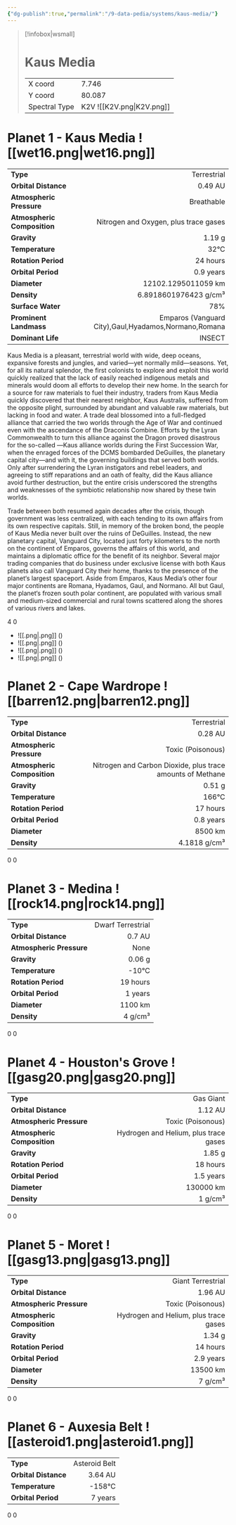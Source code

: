 ```yaml
---
{"dg-publish":true,"permalink":"/9-data-pedia/systems/kaus-media/"}
---
```


> [!infobox|wsmall]
> # Kaus Media
> | | |
> | - | - |
> | X coord | 7.746 |
> | Y coord| 80.087 |
> | Spectral Type | K2V ![[K2V.png\|K2V.png]] |

# Planet 1 - Kaus Media ![[wet16.png\|wet16.png]]
|                             |                           |
| --------------------------- | -------------------------:|
| **Type**                    |             Terrestrial |
| **Orbital Distance**        |   0.49 AU |
| **Atmospheric Pressure**    |       Breathable |
| **Atmospheric Composition** |      Nitrogen and Oxygen, plus trace gases |
| **Gravity**                 |        1.19 g |
| **Temperature**             |    32°C |
| **Rotation Period**         |  24 hours |
| **Orbital Period** | 0.9 years |
| **Diameter**                |      12102.1295011059 km | 
| **Density**                 |    6.8918601976423 g/cm³ |
| **Surface Water**           |           78% | 
| **Prominent Landmass**      |         Emparos (Vanguard City),Gaul,Hyadamos,Normano,Romana | 
| **Dominant Life**           |         INSECT |

Kaus Media is a pleasant, terrestrial world with wide, deep oceans, expansive forests and jungles, and varied—yet normally mild—seasons. Yet, for all its natural splendor, the first colonists to explore and exploit this world quickly realized that the lack of easily reached indigenous metals and minerals would doom all efforts to develop their new home. In the search for a source for raw materials to fuel their industry, traders from Kaus Media quickly discovered that their nearest neighbor, Kaus Australis, suffered from the opposite plight, surrounded by abundant and valuable raw materials, but lacking in food and water. A trade deal blossomed into a full-fledged alliance that carried the two worlds through the Age of War and continued even with the ascendance of the Draconis Combine. Efforts by the Lyran Commonwealth to turn this alliance against the Dragon proved disastrous for the so-called ―Kaus alliance worlds during the First Succession War, when the enraged forces of the DCMS bombarded DeGuilles, the planetary capital city—and with it, the governing buildings that served both worlds. Only after surrendering the Lyran instigators and rebel leaders, and agreeing to stiff reparations and an oath of fealty, did the Kaus alliance avoid further destruction, but the entire crisis underscored the strengths and weaknesses of the symbiotic relationship now shared by these twin worlds.

Trade between both resumed again decades after the crisis, though government was less centralized, with each tending to its own affairs from its own respective capitals. Still, in memory of the broken bond, the people of Kaus Media never built over the ruins of DeGuilles. Instead, the new planetary capital, Vanguard City, located just forty kilometers to the north on the continent of Emparos, governs the affairs of this world, and maintains a diplomatic office for the benefit of its neighbor. Several major trading companies that do business under exclusive license with both Kaus planets also call Vanguard City their home, thanks to the presence of the planet‘s largest spaceport. Aside from Emparos, Kaus Media‘s other four major continents are Romana, Hyadamos, Gaul, and Normano. All but Gaul, the planet‘s frozen south polar continent, are populated with various small and medium-sized commercial and rural towns scattered along the shores of various rivers and lakes.

4
0

- ![[.png\|.png]]  ()
- ![[.png\|.png]]  ()
- ![[.png\|.png]]  ()
- ![[.png\|.png]]  ()


# Planet 2 - Cape Wardrope ![[barren12.png\|barren12.png]]
|                             |                           |
| --------------------------- | -------------------------:|
| **Type**                    |             Terrestrial |
| **Orbital Distance**        |   0.28 AU |
| **Atmospheric Pressure**    |       Toxic (Poisonous) |
| **Atmospheric Composition** |      Nitrogen and Carbon Dioxide, plus trace amounts of Methane |
| **Gravity**                 |        0.51 g |
| **Temperature**             |    166°C |
| **Rotation Period**         |  17 hours |
| **Orbital Period** | 0.8 years |
| **Diameter**                |      8500 km | 
| **Density**                 |    4.1818 g/cm³ |



0
0



# Planet 3 - Medina ![[rock14.png\|rock14.png]]
|                             |                           |
| --------------------------- | -------------------------:|
| **Type**                    |             Dwarf Terrestrial |
| **Orbital Distance**        |   0.7 AU |
| **Atmospheric Pressure**    |       None |
| **Gravity**                 |        0.06 g |
| **Temperature**             |    -10°C |
| **Rotation Period**         |  19 hours |
| **Orbital Period** | 1 years |
| **Diameter**                |      1100 km | 
| **Density**                 |    4 g/cm³ |



0
0



# Planet 4 - Houston's Grove ![[gasg20.png\|gasg20.png]]
|                             |                           |
| --------------------------- | -------------------------:|
| **Type**                    |             Gas Giant |
| **Orbital Distance**        |   1.12 AU |
| **Atmospheric Pressure**    |       Toxic (Poisonous) |
| **Atmospheric Composition** |      Hydrogen and Helium, plus trace gases |
| **Gravity**                 |        1.85 g |
| **Rotation Period**         |  18 hours |
| **Orbital Period** | 1.5 years |
| **Diameter**                |      130000 km | 
| **Density**                 |    1 g/cm³ |



0
0



# Planet 5 - Moret ![[gasg13.png\|gasg13.png]]
|                             |                           |
| --------------------------- | -------------------------:|
| **Type**                    |             Giant Terrestrial |
| **Orbital Distance**        |   1.96 AU |
| **Atmospheric Pressure**    |       Toxic (Poisonous) |
| **Atmospheric Composition** |      Hydrogen and Helium, plus trace gases |
| **Gravity**                 |        1.34 g |
| **Rotation Period**         |  14 hours |
| **Orbital Period** | 2.9 years |
| **Diameter**                |      13500 km | 
| **Density**                 |    7 g/cm³ |



0
0



# Planet 6 - Auxesia Belt ![[asteroid1.png\|asteroid1.png]]
|                             |                           |
| --------------------------- | -------------------------:|
| **Type**                    |             Asteroid Belt |
| **Orbital Distance**        |   3.64 AU |
| **Temperature**             |    -158°C |
| **Orbital Period** | 7 years |



0
0



